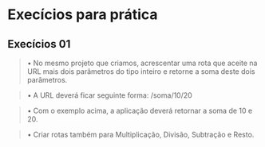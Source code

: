 # Execícios para prática

## Execícios 01

>• No mesmo projeto que criamos, acrescentar uma rota que aceite na URL mais dois parâmetros do tipo inteiro e retorne a soma deste dois parâmetros.

>• A URL deverá ficar seguinte forma: /soma/10/20

>• Com o exemplo acima, a aplicação deverá retornar a soma de 10 e 20.

>• Criar rotas também para Multiplicação, Divisão, Subtração e Resto. 